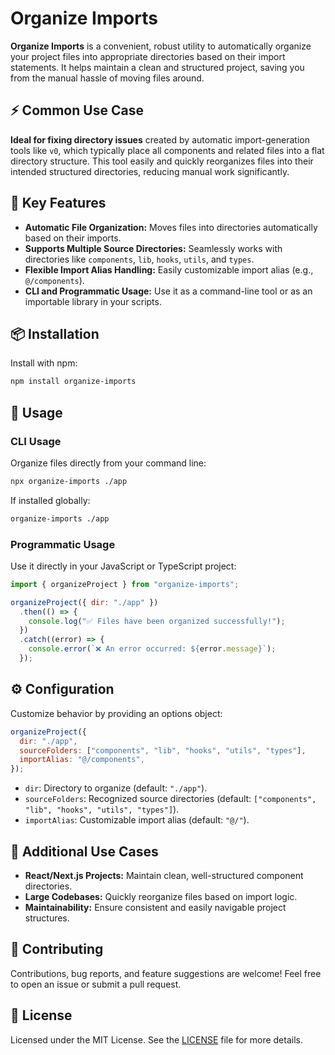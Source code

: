 # Organize Imports

**Organize Imports** is a convenient, robust utility to automatically organize your project files into appropriate directories based on their import statements. It helps maintain a clean and structured project, saving you from the manual hassle of moving files around.

## ⚡️ Common Use Case

**Ideal for fixing directory issues** created by automatic import-generation tools like `v0`, which typically place all components and related files into a flat directory structure. This tool easily and quickly reorganizes files into their intended structured directories, reducing manual work significantly.

## 🔑 Key Features

- **Automatic File Organization:** Moves files into directories automatically based on their imports.
- **Supports Multiple Source Directories:** Seamlessly works with directories like `components`, `lib`, `hooks`, `utils`, and `types`.
- **Flexible Import Alias Handling:** Easily customizable import alias (e.g., `@/components`).
- **CLI and Programmatic Usage:** Use it as a command-line tool or as an importable library in your scripts.

## 📦 Installation

Install with npm:

```bash
npm install organize-imports
```

## 🚀 Usage

### CLI Usage

Organize files directly from your command line:

```bash
npx organize-imports ./app
```

If installed globally:

```bash
organize-imports ./app
```

### Programmatic Usage

Use it directly in your JavaScript or TypeScript project:

```javascript
import { organizeProject } from "organize-imports";

organizeProject({ dir: "./app" })
  .then(() => {
    console.log("✅ Files have been organized successfully!");
  })
  .catch((error) => {
    console.error(`❌ An error occurred: ${error.message}`);
  });
```

## ⚙️ Configuration

Customize behavior by providing an options object:

```javascript
organizeProject({
  dir: "./app",
  sourceFolders: ["components", "lib", "hooks", "utils", "types"],
  importAlias: "@/components",
});
```

- `dir`: Directory to organize (default: `"./app"`).
- `sourceFolders`: Recognized source directories (default: `["components", "lib", "hooks", "utils", "types"]`).
- `importAlias`: Customizable import alias (default: `"@/"`).

## 📌 Additional Use Cases

- **React/Next.js Projects:** Maintain clean, well-structured component directories.
- **Large Codebases:** Quickly reorganize files based on import logic.
- **Maintainability:** Ensure consistent and easily navigable project structures.

## 🤝 Contributing

Contributions, bug reports, and feature suggestions are welcome! Feel free to open an issue or submit a pull request.

## 📄 License

Licensed under the MIT License. See the [LICENSE](LICENSE) file for more details.
